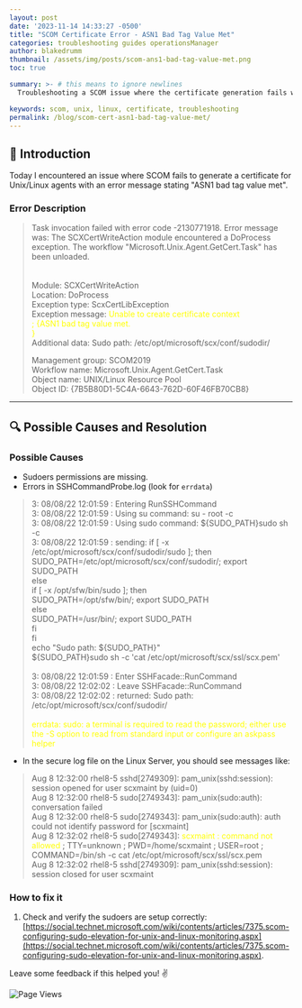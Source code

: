 ```yaml
---
layout: post
date: '2023-11-14 14:33:27 -0500'
title: "SCOM Certificate Error - ASN1 Bad Tag Value Met"
categories: troubleshooting guides operationsManager
author: blakedrumm
thumbnail: /assets/img/posts/scom-ans1-bad-tag-value-met.png
toc: true

summary: >- # this means to ignore newlines
  Troubleshooting a SCOM issue where the certificate generation fails with an ASN1 bad tag value met error. This guide provides steps to diagnose and resolve the issue.

keywords: scom, unix, linux, certificate, troubleshooting
permalink: /blog/scom-cert-asn1-bad-tag-value-met/
---
```

## :book: Introduction
Today I encountered an issue where SCOM fails to generate a certificate for Unix/Linux agents with an error message stating "ASN1 bad tag value met".

### Error Description
>Task invocation failed with error code -2130771918. Error message was: The SCXCertWriteAction module encountered a DoProcess exception. The workflow "Microsoft.Unix.Agent.GetCert.Task" has been unloaded. \
> \
> \
>Module: SCXCertWriteAction \
>Location: DoProcess \
>Exception type: ScxCertLibException \
>Exception message: <span style="color:yellow">Unable to create certificate context <br>
>; {ASN1 bad tag value met. <br>
>}
></span> \
>Additional data: Sudo path: /etc/opt/microsoft/scx/conf/sudodir/
>
>Management group: SCOM2019 \
>Workflow name: Microsoft.Unix.Agent.GetCert.Task \
>Object name: UNIX/Linux Resource Pool \
>Object ID: {7B5B80D1-5C4A-6643-762D-60F46FB70CB8}

---

## :mag: Possible Causes and Resolution
### Possible Causes
- Sudoers permissions are missing.
- Errors in SSHCommandProbe.log (look for `errdata`)
> 3: 08/08/22 12:01:59 : Entering RunSSHCommand \
> 3: 08/08/22 12:01:59 : Using su command:   su - root -c \
> 3: 08/08/22 12:01:59 : Using sudo command: ${SUDO_PATH}sudo sh -c \
> 3: 08/08/22 12:01:59 : sending: if [ -x /etc/opt/microsoft/scx/conf/sudodir/sudo ]; then \
>   SUDO_PATH=/etc/opt/microsoft/scx/conf/sudodir/; export SUDO_PATH \
> else \
>   if [ -x /opt/sfw/bin/sudo ]; then \
>     SUDO_PATH=/opt/sfw/bin/; export SUDO_PATH \
>   else \
>     SUDO_PATH=/usr/bin/; export SUDO_PATH \
>   fi \
> fi \
> echo "Sudo path: ${SUDO_PATH}" \
> ${SUDO_PATH}sudo sh -c 'cat /etc/opt/microsoft/scx/ssl/scx.pem' \
>  \
> 3: 08/08/22 12:01:59 : Enter SSHFacade::RunCommand \
> 3: 08/08/22 12:02:02 : Leave SSHFacade::RunCommand \
> 3: 08/08/22 12:02:02 : returned: Sudo path: /etc/opt/microsoft/scx/conf/sudodir/ \
>  \
> <span style="color:yellow">errdata: sudo: a terminal is required to read the password; either use the -S option to read from standard input or configure an askpass helper</span>
- In the secure log file on the Linux Server, you should see messages like:
>Aug  8 12:32:00 rhel8-5 sshd[2749309]: pam_unix(sshd:session): session opened for user scxmaint by (uid=0) \
>Aug  8 12:32:00 rhel8-5 sudo[2749343]: pam_unix(sudo:auth): conversation failed \
>Aug  8 12:32:00 rhel8-5 sudo[2749343]: pam_unix(sudo:auth): auth could not identify password for [scxmaint] \
>Aug  8 12:32:02 rhel8-5 sudo[2749343]: <span style="color:yellow">scxmaint : command not allowed</span> ; TTY=unknown ; PWD=/home/scxmaint ; USER=root ; COMMAND=/bin/sh -c cat /etc/opt/microsoft/scx/ssl/scx.pem \
>Aug  8 12:32:02 rhel8-5 sshd[2749309]: pam_unix(sshd:session): session closed for user scxmaint

### How to fix it
1. Check and verify the sudoers are setup correctly: \
[https://social.technet.microsoft.com/wiki/contents/articles/7375.scom-configuring-sudo-elevation-for-unix-and-linux-monitoring.aspx](https://social.technet.microsoft.com/wiki/contents/articles/7375.scom-configuring-sudo-elevation-for-unix-and-linux-monitoring.aspx).


Leave some feedback if this helped you! :v:

![Page Views](https://counter.blakedrumm.com/count/tag.svg?url=blakedrumm.com/blog/scom-cert-asn1-bad-tag-value-met/)

<!--
## Welcome to GitHub Pages
... [Remaining GitHub Pages content] ...
-->
